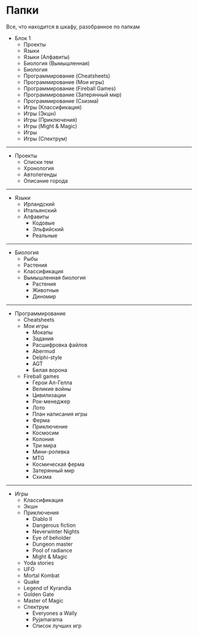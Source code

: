 # Папки

Все, что находится в шкафу, разобранное по папкам

* Блок 1
    * Проекты
    * Языки
    * Языки (Алфавиты)
    * Биология (Вымышленная)
    * Биология
    * Программирование (Cheatsheets)
    * Программирование (Мои игры)
    * Программирование (Fireball Games)
    * Программирование (Затерянный мир)
    * Программирование (Схизма)
    * Игры (Классификация)
    * Игры (Экшн)
    * Игры (Приключения)
    * Игры (Might & Magic)
    * Игры
    * Игры (Спектрум)

----

* Проекты
    * Списки тем
    * Хронология
    * Автолегенды
    * Описание города

----

* Языки
    * Ирландский
    * Итальянский
    * Алфавиты
        * Кодовые
        * Эльфийский
        * Реальные

----

* Биология
    * Рыбы
    * Растения
    * Классификация
    * Вымышленная биология
        * Растения
        * Животные
        * Диномир

----

* Программирование
    * Cheatsheets
    * Мои игры
        * Мокапы
        * Задания
        * Расшифровка файлов
        * Abermud
        * Delphi-style
        * AGT
        * Белая ворона
    * Fireball games
        * Герои Ал-Гелла
        * Великие войны
        * Цивилизации
        * Рок-менеджер
        * Лото
        * План написания игры
        * Ферма
        * Приключение
        * Космосим
        * Колония
        * Три мира
        * Мини-ролевка
        * MTG
        * Космическая ферма
        * Затерянный мир
        * Схизма

----

* Игры
    * Классификация
    * Экшн
    * Приключения
        * Diablo II
        * Dangerous fiction
        * Neverwinter Nights
        * Eye of beholder
        * Dungeon master
        * Pool of radiance
        * Might & Magic
    * Yoda stories
    * UFO
    * Mortal Kombat
    * Quake
    * Legend of Kyrandia
    * Golden Gate
    * Master of Magic
    * Спектрум
        * Everyones a Wally
        * Pyjamarama
        * Список лучших игр
